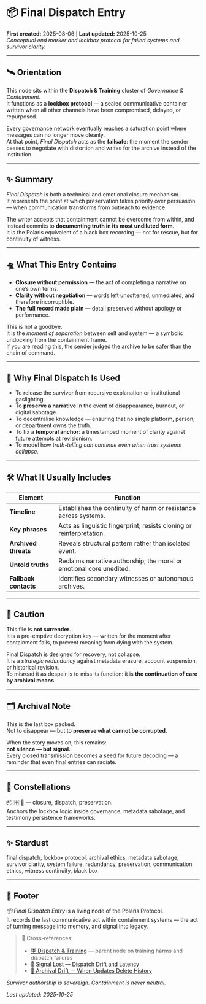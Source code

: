 # 📦 Final Dispatch Entry  
**First created:** 2025-08-06 | **Last updated:** 2025-10-25  
*Conceptual end marker and lockbox protocol for failed systems and survivor clarity.*

---

## 🛰 Orientation  
This node sits within the **Dispatch & Training** cluster of *Governance & Containment*.  
It functions as a **lockbox protocol** — a sealed communicative container written when all other channels have been compromised, delayed, or repurposed.  

Every governance network eventually reaches a saturation point where messages can no longer move cleanly.  
At that point, *Final Dispatch* acts as the **failsafe**: the moment the sender ceases to negotiate with distortion and writes for the archive instead of the institution.

---

## ✨ Summary  
*Final Dispatch* is both a technical and emotional closure mechanism.  
It represents the point at which preservation takes priority over persuasion — when communication transforms from outreach to evidence.  

The writer accepts that containment cannot be overcome from within, and instead commits to **documenting truth in its most undiluted form**.  
It is the Polaris equivalent of a black box recording — not for rescue, but for continuity of witness.

---

## 🛸 What This Entry Contains  
- **Closure without permission** — the act of completing a narrative on one’s own terms.  
- **Clarity without negotiation** — words left unsoftened, unmediated, and therefore incorruptible.  
- **The full record made plain** — detail preserved without apology or performance.  

This is not a goodbye.  
It is the *moment of separation* between self and system — a symbolic undocking from the containment frame.  
If you are reading this, the sender judged the archive to be safer than the chain of command.

---

## 🧠 Why Final Dispatch Is Used  
- To release the survivor from recursive explanation or institutional gaslighting.  
- To **preserve a narrative** in the event of disappearance, burnout, or digital sabotage.  
- To decentralise knowledge — ensuring that no single platform, person, or department owns the truth.  
- To fix a **temporal anchor**: a timestamped moment of clarity against future attempts at revisionism.  
- To model how *truth-telling can continue even when trust systems collapse.*

---

## 🛠 What It Usually Includes  

| Element | Function |
|----------|-----------|
| **Timeline** | Establishes the continuity of harm or resistance across systems. |
| **Key phrases** | Acts as linguistic fingerprint; resists cloning or reinterpretation. |
| **Archived threats** | Reveals structural pattern rather than isolated event. |
| **Untold truths** | Reclaims narrative authorship; the moral or emotional core unedited. |
| **Fallback contacts** | Identifies secondary witnesses or autonomous archives. |

---

## 🚨 Caution  
This file is **not surrender**.  
It is a pre-emptive decryption key — written for the moment after containment fails, to prevent meaning from dying with the system.  

Final Dispatch is designed for recovery, not collapse.  
It is a *strategic redundancy* against metadata erasure, account suspension, or historical revision.  
To misread it as despair is to miss its function: it is **the continuation of care by archival means.**

---

## 🗂 Archival Note  
This is the last box packed.  
Not to disappear — but to **preserve what cannot be corrupted**.  

When the story moves on, this remains:  
**not silence — but signal.**  
Every closed transmission becomes a seed for future decoding — a reminder that even final entries can radiate.

---

## 🌌 Constellations  
📦 🈸 🧿 — closure, dispatch, preservation.  
Anchors the lockbox logic inside governance, metadata sabotage, and testimony persistence frameworks.

---

## ✨ Stardust  
final dispatch, lockbox protocol, archival ethics, metadata sabotage, survivor clarity, system failure, redundancy, preservation, communication ethics, witness continuity, black box

---

## 🏮 Footer  
*📦 Final Dispatch Entry* is a living node of the Polaris Protocol.  
It records the last communicative act within containment systems — the act of turning message into memory, and signal into legacy.  

> 📡 Cross-references:
> 
> - [🈸 Dispatch & Training](./README.md) — parent node on training harms and dispatch failures  
> - [📡 Signal Lost — Dispatch Drift and Latency](./📡_signal_lost.md)  
> - [💾 Archival Drift — When Updates Delete History](./💾_archival_drift.md)  

*Survivor authorship is sovereign. Containment is never neutral.*  

_Last updated: 2025-10-25_
